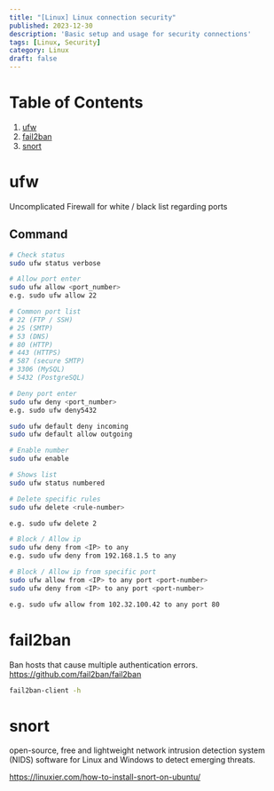 ```yaml
---
title: "[Linux] Linux connection security"
published: 2023-12-30
description: 'Basic setup and usage for security connections'
tags: [Linux, Security]
category: Linux
draft: false
---
```


# Table of Contents
1. [ufw](#ufw)
2. [fail2ban](#fail2ban)
2. [snort](#snort)


# ufw

Uncomplicated Firewall for white / black list regarding ports

## Command

```bash
# Check status
sudo ufw status verbose 

# Allow port enter
sudo ufw allow <port_number> 
e.g. sudo ufw allow 22

# Common port list
# 22 (FTP / SSH)
# 25 (SMTP)
# 53 (DNS)
# 80 (HTTP)
# 443 (HTTPS)
# 587 (secure SMTP)
# 3306 (MySQL)
# 5432 (PostgreSQL)

# Deny port enter
sudo ufw deny <port_number> 
e.g. sudo ufw deny5432

sudo ufw default deny incoming
sudo ufw default allow outgoing

# Enable number
sudo ufw enable

# Shows list
sudo ufw status numbered

# Delete specific rules
sudo ufw delete <rule-number>

e.g. sudo ufw delete 2

# Block / Allow ip
sudo ufw deny from <IP> to any 
e.g. sudo ufw deny from 192.168.1.5 to any

# Block / Allow ip from specific port
sudo ufw allow from <IP> to any port <port-number>
sudo ufw deny from <IP> to any port <port-number>

e.g. sudo ufw allow from 102.32.100.42 to any port 80
```

# fail2ban
Ban hosts that cause multiple authentication errors.
https://github.com/fail2ban/fail2ban  

```bash
fail2ban-client -h
```

# snort
open-source, free and lightweight network intrusion detection system (NIDS) software for Linux and Windows to detect emerging threats.

https://linuxier.com/how-to-install-snort-on-ubuntu/